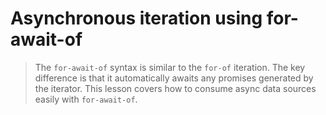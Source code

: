 # Asynchronous iteration using for-await-of
> The `for-await-of` syntax is similar to the `for-of` iteration. The key difference is that it automatically awaits any promises generated by the iterator. This lesson covers how to consume async data sources easily with `for-await-of`.
